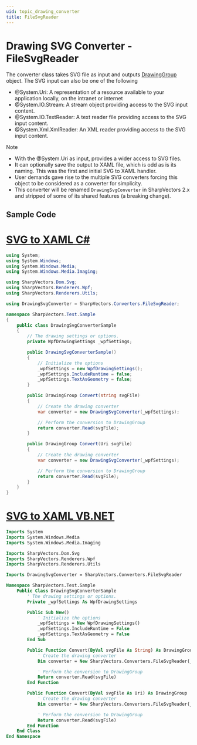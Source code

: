 ```yaml
---
uid: topic_drawing_converter
title: FileSvgReader
---
```


# Drawing SVG Converter - FileSvgReader
The **[](xref:SharpVectors.Converters.FileSvgReader)** converter class takes SVG file as input and outputs [DrawingGroup](xref:System.Windows.Media.DrawingGroup) object.
The SVG input can also be one of the following
* @System.Uri: A representation of a resource available to your application locally, on the intranet or internet
* @System.IO.Stream: A stream object providing access to the SVG input content.
* @System.IO.TextReader: A text reader file providing access to the SVG input content.
* @System.Xml.XmlReader: An XML reader providing access to the SVG input content.

> [!NOTE] 
> * With the @System.Uri as input, **[](xref:SharpVectors.Converters.FileSvgReader)** provides a wider access to SVG files.
> * It can optionally save the output to XAML file, which is odd as is its naming. This was the first and initial SVG to XAML handler. 
> * User demands gave rise to the multiple SVG converters forcing this object to be considered as a converter for simplicity.
> * This converter will be renamed `DrawingSvgConverter` in SharpVectors 2.x and stripped of some of its shared features (a breaking change).

## Sample Code

# [SVG to XAML C#](#tab/csharp)
```csharp
using System;
using System.Windows;
using System.Windows.Media;
using System.Windows.Media.Imaging;

using SharpVectors.Dom.Svg;
using SharpVectors.Renderers.Wpf;
using SharpVectors.Renderers.Utils;

using DrawingSvgConverter = SharpVectors.Converters.FileSvgReader;

namespace SharpVectors.Test.Sample
{
    public class DrawingSvgConverterSample
    {
        // The drawing settings or options.
        private WpfDrawingSettings _wpfSettings;

        public DrawingSvgConverterSample()
        {
            // Initialize the options
            _wpfSettings = new WpfDrawingSettings();
            _wpfSettings.IncludeRuntime = false;
            _wpfSettings.TextAsGeometry = false;
        }

        public DrawingGroup Convert(string svgFile)
        {
            // Create the drawing converter
            var converter = new DrawingSvgConverter(_wpfSettings);

            // Perform the conversion to DrawingGroup
            return converter.Read(svgFile);
        }

        public DrawingGroup Convert(Uri svgFile)
        {
            // Create the drawing converter
            var converter = new DrawingSvgConverter(_wpfSettings);

            // Perform the conversion to DrawingGroup
            return converter.Read(svgFile);
        }
    }
}
```

# [SVG to XAML VB.NET](#tab/vb)
```vb
Imports System
Imports System.Windows.Media
Imports System.Windows.Media.Imaging

Imports SharpVectors.Dom.Svg
Imports SharpVectors.Renderers.Wpf
Imports SharpVectors.Renderers.Utils

Imports DrawingSvgConverter = SharpVectors.Converters.FileSvgReader

Namespace SharpVectors.Test.Sample
    Public Class DrawingSvgConverterSample
        ' The drawing settings or options.
        Private _wpfSettings As WpfDrawingSettings

        Public Sub New()
            ' Initialize the options
            _wpfSettings = New WpfDrawingSettings()
            _wpfSettings.IncludeRuntime = False
            _wpfSettings.TextAsGeometry = False
        End Sub

        Public Function Convert(ByVal svgFile As String) As DrawingGroup
            ' Create the drawing converter
            Dim converter = New SharpVectors.Converters.FileSvgReader(_wpfSettings)

            ' Perform the conversion to DrawingGroup
            Return converter.Read(svgFile)
        End Function

        Public Function Convert(ByVal svgFile As Uri) As DrawingGroup
            ' Create the drawing converter
            Dim converter = New SharpVectors.Converters.FileSvgReader(_wpfSettings)

            ' Perform the conversion to DrawingGroup
            Return converter.Read(svgFile)
        End Function
    End Class
End Namespace
```
